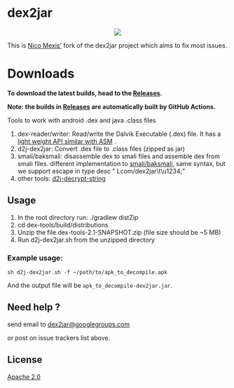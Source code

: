 # dex2jar

<p align="center">
  <a href="https://www.travis-ci.com/github/ThexXTURBOXx/dex2jar"><img src="https://www.travis-ci.com/ThexXTURBOXx/dex2jar.svg?branch=2.x"></a>
</p>

This is [Nico Mexis'](https://github.com/ThexXTURBOXx) fork of the dex2jar project which aims to fix most issues.

# Downloads

**To download the latest builds, head to the [Releases](https://github.com/ThexXTURBOXx/dex2jar/releases).**

**Note: the builds in [Releases](https://github.com/ThexXTURBOXx/dex2jar/releases) are automatically built by GitHub
Actions.**

Tools to work with android .dex and java .class files

1. dex-reader/writer:
   Read/write the Dalvik Executable (.dex) file. It has
   a [light weight API similar with ASM](https://sourceforge.net/p/dex2jar/wiki/Faq#markdown-header-want-to-read-dex-file-using-dex2jar)
   .
2. d2j-dex2jar:
   Convert .dex file to .class files (zipped as jar)
3. smali/baksmali:
   disassemble dex to smali files and assemble dex from smali files. different implementation
   to [smali/baksmali](http://code.google.com/p/smali), same syntax, but we support escape in type desc "
   Lcom/dex2jar\t\u1234;"
4. other tools:
   [d2j-decrypt-string](https://sourceforge.net/p/dex2jar/wiki/DecryptStrings)

## Usage

1. In the root directory run: ./gradlew distZip
2. cd dex-tools/build/distributions
3. Unzip the file dex-tools-2.1-SNAPSHOT.zip (file size should be ~5 MB)
4. Run d2j-dex2jar.sh from the unzipped directory

### Example usage:

```shell
sh d2j-dex2jar.sh -f ~/path/to/apk_to_decompile.apk
```

And the output file will be `apk_to_decompile-dex2jar.jar`.

## Need help ?

send email to dex2jar@googlegroups.com

or post on issue trackers list above.

## License

[Apache 2.0](http://www.apache.org/licenses/LICENSE-2.0.html)

